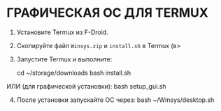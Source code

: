 ГРАФИЧЕСКАЯ ОС ДЛЯ TERMUX
==========================

1. Установите Termux из F-Droid.
2. Скопируйте файл `Winsys.zip` и `install.sh` в Termux (в>
3. Запустите Termux и выполните:

   cd ~/storage/downloads
   bash install.sh

ИЛИ (для графической установки):
   bash setup_gui.sh

4. После установки запускайте ОС через:
   bash ~/Winsys/desktop.sh
